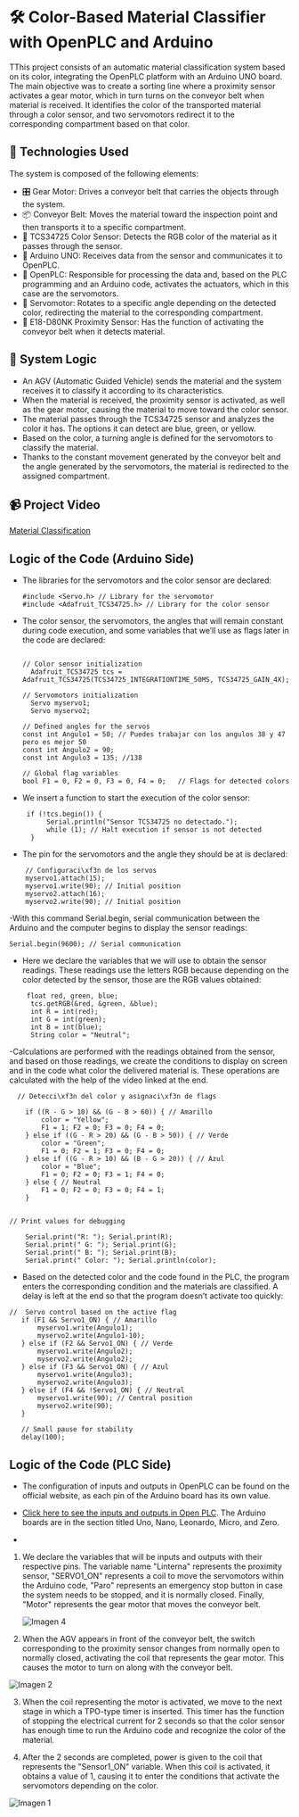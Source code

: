 # 🛠️ Color-Based Material Classifier with OpenPLC and Arduino

TThis project consists of an automatic material classification system based on its color, integrating the OpenPLC platform with an Arduino UNO board. The main objective was to create a sorting line where a proximity sensor activates a gear motor, which in turn turns on the conveyor belt when material is received. It identifies the color of the transported material through a color sensor, and two servomotors redirect it to the corresponding compartment based on that color.

## 🧰 Technologies Used

The system is composed of the following elements:

- 🎛️ Gear Motor: Drives a conveyor belt that carries the objects through the system.
- 📦 Conveyor Belt: Moves the material toward the inspection point and then transports it to a specific compartment.
- 🎨 TCS34725 Color Sensor: Detects the RGB color of the material as it passes through the sensor.
- 🔄 Arduino UNO: Receives data from the sensor and communicates it to OpenPLC.
- 🧠 OpenPLC: Responsible for processing the data and, based on the PLC programming and an Arduino code, activates the actuators, which in this case are the servomotors.
- 🤖 Servomotor: Rotates to a specific angle depending on the detected color, redirecting the material to the corresponding compartment.
- 🔦 E18-D80NK Proximity Sensor: Has the function of activating the conveyor belt when it detects material.
  

## 🔁  System Logic

- An AGV (Automatic Guided Vehicle) sends the material and the system receives it to classify it according to its characteristics.
- When the material is received, the proximity sensor is activated, as well as the gear motor, causing the material to move toward the color sensor.
- The material passes through the TCS34725 sensor and analyzes the color it has. The options it can detect are blue, green, or yellow.
- Based on the color, a turning angle is defined for the servomotors to classify the material.
- Thanks to the constant movement generated by the conveyor belt and the angle generated by the servomotors, the material is redirected to the assigned compartment.


## 📹 Project Video

[Material Classification](https://youtube.com/shorts/kHZi7zJUA0E?feature=share)


##  Logic of the Code (Arduino Side)

- The libraries for the servomotors and the color sensor are declared:

  ```
  #include <Servo.h> // Library for the servomotor
  #include <Adafruit_TCS34725.h> // Library for the color sensor
   ```
- The color sensor, the servomotors, the angles that will remain constant during code execution, and some variables that we’ll use as flags later in the code are declared:

  ```

  // Color sensor initialization
    Adafruit_TCS34725 tcs = Adafruit_TCS34725(TCS34725_INTEGRATIONTIME_50MS, TCS34725_GAIN_4X);

  // Servomotors initialization
    Servo myservo1;
    Servo myservo2;

  // Defined angles for the servos
  const int Angulo1 = 50; // Puedes trabajar con los angulos 38 y 47 pero es mejor 50 
  const int Angulo2 = 90;
  const int Angulo3 = 135; //138
  
  // Global flag variables
  bool F1 = 0, F2 = 0, F3 = 0, F4 = 0;   // Flags for detected colors
  
- We insert a function to start the execution of the color sensor:
  ```
   if (!tcs.begin()) {
        Serial.println("Sensor TCS34725 no detectado.");
        while (1); // Halt execution if sensor is not detected
    }
- The pin for the servomotors and the angle they should be at is declared:
```
    // Configuraci\xf3n de los servos
    myservo1.attach(15);
    myservo1.write(90); // Initial position
    myservo2.attach(16);
    myservo2.write(90); // Initial position

```
-With this command Serial.begin, serial communication between the Arduino and the computer begins to display the sensor readings:

    Serial.begin(9600); // Serial communication

- Here we declare the variables that we will use to obtain the sensor readings. These readings use the letters RGB because depending on the color detected by the sensor, those are the RGB values obtained:

  ```
   float red, green, blue;
    tcs.getRGB(&red, &green, &blue);
    int R = int(red);
    int G = int(green);
    int B = int(blue);
    String color = "Neutral";

-Calculations are performed with the readings obtained from the sensor, and based on those readings, we create the conditions to display on screen and in the code what color the delivered material is. These operations are calculated with the help of the video linked at the end.
```
  // Detecci\xf3n del color y asignaci\xf3n de flags

    if ((R - G > 10) && (G - B > 60)) { // Amarillo
        color = "Yellow";
        F1 = 1; F2 = 0; F3 = 0; F4 = 0;
    } else if ((G - R > 20) && (G - B > 50)) { // Verde
        color = "Green";
        F1 = 0; F2 = 1; F3 = 0; F4 = 0;
    } else if ((G - R > 10) && (B - G > 20)) { // Azul
        color = "Blue";
        F1 = 0; F2 = 0; F3 = 1; F4 = 0;
    } else { // Neutral
        F1 = 0; F2 = 0; F3 = 0; F4 = 1;
    }

    
// Print values for debugging

    Serial.print("R: "); Serial.print(R);
    Serial.print(" G: "); Serial.print(G);
    Serial.print(" B: "); Serial.print(B);
    Serial.print(" Color: "); Serial.println(color);
```
- Based on the detected color and the code found in the PLC, the program enters the corresponding condition and the materials are classified. A delay is left at the end so that the program doesn’t activate too quickly:

 ```
//  Servo control based on the active flag
    if (F1 && Servo1_ON) { // Amarillo
        myservo1.write(Angulo1);
        myservo2.write(Angulo1-10);
    } else if (F2 && Servo1_ON) { // Verde
        myservo1.write(Angulo2);
        myservo2.write(Angulo2);
    } else if (F3 && Servo1_ON) { // Azul
        myservo1.write(Angulo3);
        myservo2.write(Angulo3);
    } else if (F4 && !Servo1_ON) { // Neutral
        myservo1.write(90); // Central position 
        myservo2.write(90);
    }

    // Small pause for stability
    delay(100);

```
##   Logic of the Code (PLC Side)

- The configuration of inputs and outputs in OpenPLC can be found on the official website, as each pin of the Arduino board has its own value.
  
- [Click here to see the inputs and outputs in Open PLC](https://autonomylogic.com/docs/2-4-physical-addressing/). The Arduino boards are in the section titled Uno, Nano, Leonardo, Micro, and Zero.
- 
1. We declare the variables that will be inputs and outputs with their respective pins. The variable name "Linterna" represents the proximity sensor, "SERVO1_ON" represents a coil to move the servomotors within the Arduino code, "Paro" represents an emergency stop button in case the system needs to be stopped, and it is normally closed. Finally, "Motor" represents the gear motor that moves the conveyor belt.

   ![Imagen 4](https://github.com/user-attachments/assets/23346f5d-12cb-444e-8c1d-cd160a666a19)

2.  When the AGV appears in front of the conveyor belt, the switch corresponding to the proximity sensor changes from normally open to normally closed, activating the coil that represents the gear motor. This causes the motor to turn on along with the conveyor belt.

  ![Imagen 2](https://github.com/user-attachments/assets/f48cc4fa-b389-4eb5-acc4-6baa9938db38)
   
3. When the coil representing the motor is activated, we move to the next stage in which a TPO-type timer is inserted. This timer has the function of stopping the electrical current for 2 seconds so that the color sensor has enough time to run the Arduino code and recognize the color of the material.

   
4. After the 2 seconds are completed, power is given to the coil that represents the "Sensor1_ON" variable. When this coil is activated, it obtains a value of 1, causing it to enter the conditions that activate the servomotors depending on the color.

   
![Imagen 1](https://github.com/user-attachments/assets/f3678cf5-e125-4419-8341-931d45afaa2c)


  






